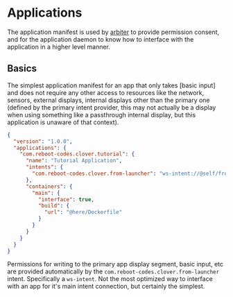# Applications

The application manifest is used by [arbiter](/docs/components/clover-hub/server/arbiter/intro) to provide permission consent, and for the application daemon to know how to interface with the application in a higher level manner.

## Basics

The simplest application manifest for an app that only takes [basic input] and does not require any other access to resources like the network, sensors, external displays, internal displays other than the primary one (defined by the primary intent provider, this may not actually be a display when using something like a passthrough internal display, but this application is unaware of that context).

```json
{
  "version": "1.0.0",
  "applications": {
    "com.reboot-codes.clover.tutorial": {
      "name": "Tutorial Application",
      "intents": {
        "com.reboot-codes.clover.from-launcher": "ws-intent://@self/from-launcher"
      },
      "containers": {
        "main": {
          "interface": true,
          "build": {
            "url": "@here/Dockerfile"
          }
        }
      }
    }
  }
}
```

Permissions for writing to the primary app display segment, basic input, etc are provided automatically by the `com.reboot-codes.clover.from-launcher` intent. Specifically a `ws-intent`. Not the most optimized way to interface with an app for it's main intent connection, but certainly the simplest.
